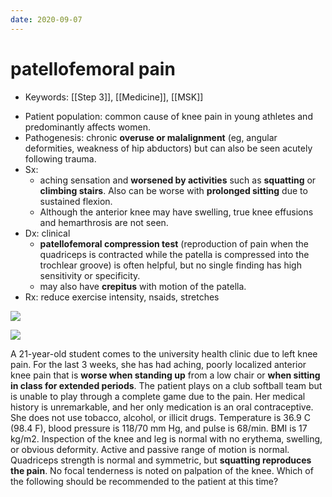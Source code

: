 ```yaml
---
date: 2020-09-07
---
```


# patellofemoral pain

- Keywords: [[Step 3]], [[Medicine]], [[MSK]]

<!-- patellofemoral pain syndrome sx, dx, rx -->

- Patient population: common cause of knee pain in young athletes and predominantly affects women.
- Pathogenesis: chronic **overuse or malalignment** (eg, angular deformities, weakness of hip abductors) but can also be  seen acutely following trauma.
- Sx:
	- aching sensation and **worsened by activities** such as **squatting** or **climbing stairs**. Also can be worse with **prolonged sitting** due to sustained flexion.
	- Although the anterior knee may have swelling, true knee effusions and hemarthrosis are not seen.
- Dx: clinical
	- **patellofemoral compression test**  (reproduction of pain when the quadriceps is contracted while the patella is compressed into the trochlear groove) is often helpful, but no single finding has high sensitivity or specificity.
	- may also have **crepitus** with motion of the patella.
- Rx: reduce exercise intensity, nsaids, stretches

![](https://photos.thisispiggy.com/file/wikiFiles/image-20200718093928182.png)

![](https://photos.thisispiggy.com/file/wikiFiles/image-20200831083749065.png)

A 21-year-old student comes to the university health clinic due to left knee pain. For the last 3  weeks, she has had aching, poorly localized anterior knee pain that is  **worse when standing up** from a low chair or **when sitting in class for extended periods**. The patient plays on a club softball team but is  unable to play through a complete game due to the pain. Her medical  history is unremarkable, and her only medication is an oral  contraceptive. She does not use tobacco, alcohol, or illicit drugs.  Temperature is 36.9 C (98.4 F), blood pressure is 118/70 mm Hg, and  pulse is 68/min. BMI is 17 kg/m2. Inspection of the knee and leg is normal with no erythema, swelling, or obvious  deformity. Active and passive range of motion is normal. Quadriceps  strength is normal and symmetric, but **squatting reproduces the pain**. No focal tenderness is noted on palpation of the knee. Which of the  following should be recommended to the patient at this time?

